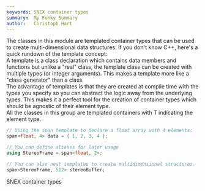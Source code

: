 ```yaml
---
keywords: SNEX container types
summary:  My Funky Summary
author:   Christoph Hart
---
```


The classes in this module are templated container types that can be used to create multi-dimensional data structures. If you don't know C++, here's a quick rundown of the template concept:  
A template is a class declaration which contains data members and functions but unlike a "real" class, the template class can be created with multiple types (or integer arguments). This makes a template more like a "class generator" than a class.  
The advantage of templates is that they are created at compile time with the types you specify so you can abstract the logic away from the underlying types. This makes it a perfect tool for the creation of container types which should be agnostic of their element type.  
All the classes in this group are templated containers with T indicating the element type.  

```cpp
// Using the span template to declare a float array with 4 elements:
span<float, 4> data = { 1, 2, 3, 4 };

// You can define aliases for later usage
using StereoFrame = span<float, 2>;

// You can also nest templates to create multidimensional structures.
span<StereoFrame, 512> stereoBuffer;
```

  
SNEX container types